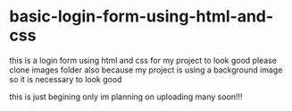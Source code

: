 # basic-login-form-using-html-and-css
this is a login form using html and css
for my project to look good please clone images folder also
because my project is using a background image so it is necessary to look good



this is just begining only im planning on uploading many soon!!!
